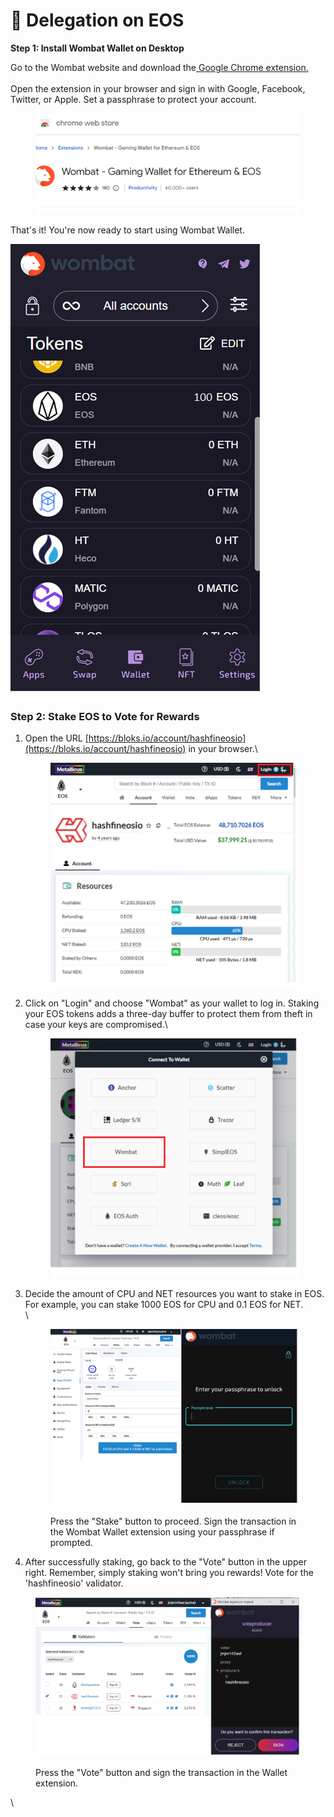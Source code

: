 # 🍆 Delegation on EOS

**Step 1: Install Wombat Wallet on Desktop**

Go to the Wombat website and download the[ Google Chrome extension.](https://chrome.google.com/webstore/detail/wombat-gaming-wallet-for/amkmjjmmflddogmhpjloimipbofnfjih) \
\
Open the extension in your browser and sign in with Google, Facebook, Twitter, or Apple. Set a passphrase to protect your account.

<figure><img src="../.gitbook/assets/image (6).png" alt=""><figcaption></figcaption></figure>

That's it! You're now ready to start using Wombat Wallet.

![](<../.gitbook/assets/image (3).png>)

### **Step 2: Stake EOS to Vote for Rewards**

1.  Open the URL [https://bloks.io/account/hashfineosio](https://bloks.io/account/hashfineosio) in your browser.\


    <figure><img src="../.gitbook/assets/image (5).png" alt=""><figcaption></figcaption></figure>
2.  Click on "Login" and choose "Wombat" as your wallet to log in. Staking your EOS tokens adds a three-day buffer to protect them from theft in case your keys are compromised.\


    <figure><img src="../.gitbook/assets/image (7).png" alt=""><figcaption></figcaption></figure>
3.  Decide the amount of CPU and NET resources you want to stake in EOS. For example, you can stake 1000 EOS for CPU and 0.1 EOS for NET. \
    \


    <figure><img src="../.gitbook/assets/image (1).png" alt="Press the &#x22;Stake&#x22; button to proceed. Sign the transaction in the Wombat Wallet extension using your passphrase if prompted."><figcaption><p>Press the "Stake" button to proceed. Sign the transaction in the Wombat Wallet extension using your passphrase if prompted.</p></figcaption></figure>
4. After successfully staking, go back to the "Vote" button in the upper right. Remember, simply staking won't bring you rewards!   Vote for the 'hashfineosio' validator.

<figure><img src="../.gitbook/assets/image (15).png" alt=""><figcaption><p>Press the "Vote" button and sign the transaction in the Wallet extension.</p></figcaption></figure>

\


